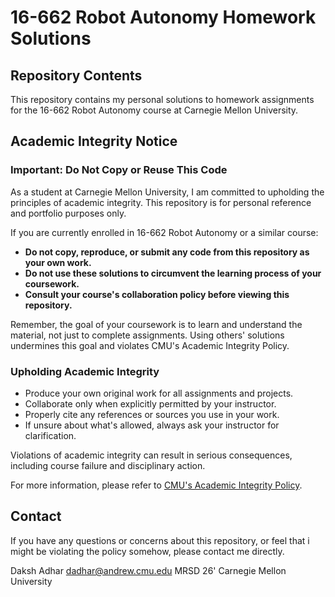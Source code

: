 # 16-662 Robot Autonomy Homework Solutions

## Repository Contents

This repository contains my personal solutions to homework assignments for the 16-662 Robot Autonomy course at Carnegie Mellon University. 

## Academic Integrity Notice

### Important: Do Not Copy or Reuse This Code

As a student at Carnegie Mellon University, I am committed to upholding the principles of academic integrity. This repository is for personal reference and portfolio purposes only. 

If you are currently enrolled in 16-662 Robot Autonomy or a similar course:

- **Do not copy, reproduce, or submit any code from this repository as your own work.**
- **Do not use these solutions to circumvent the learning process of your coursework.**
- **Consult your course's collaboration policy before viewing this repository.**

Remember, the goal of your coursework is to learn and understand the material, not just to complete assignments. Using others' solutions undermines this goal and violates CMU's Academic Integrity Policy.

### Upholding Academic Integrity

- Produce your own original work for all assignments and projects.
- Collaborate only when explicitly permitted by your instructor.
- Properly cite any references or sources you use in your work.
- If unsure about what's allowed, always ask your instructor for clarification.

Violations of academic integrity can result in serious consequences, including course failure and disciplinary action.

For more information, please refer to [CMU's Academic Integrity Policy](https://www.cmu.edu/policies/student-and-student-life/academic-integrity.html).

## Contact

If you have any questions or concerns about this repository, or feel that i might be violating the policy somehow, please contact me directly.

Daksh Adhar
dadhar@andrew.cmu.edu
MRSD 26'
Carnegie Mellon University
